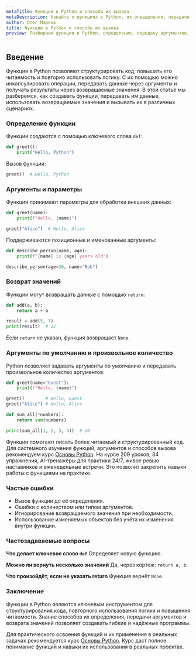```yaml
---
metaTitle: Функции в Python и способы их вызова
metaDescription: Узнайте о функциях в Python, их определении, передаче аргументов, возвращаемых значениях и способах вызова для структурирования кода.
author: Олег Марков
title: Функции в Python и способы их вызова
preview: Разбираем функции в Python, определение, передачу аргументов, возвращаемые значения и способы вызова.
---
```


## Введение

Функции в Python позволяют структурировать код, повышать его читаемость и повторно использовать логику. С их помощью можно инкапсулировать операции, передавать данные через аргументы и получать результаты через возвращаемые значения.
В этой статье мы разберемся, как создавать функции, передавать им данные, использовать возвращаемые значения и вызывать их в различных сценариях.

### Определение функции

Функции создаются с помощью ключевого слова `def`:

```python
def greet():
    print("Hello, Python")
```

Вызов функции:

```python
greet()  # Hello, Python
```

### Аргументы и параметры

Функции принимают параметры для обработки внешних данных:

```python
def greet(name):
    print(f"Hello, {name}")

greet("Alice")  # Hello, Alice
```

Поддерживаются позиционные и именованные аргументы:

```python
def describe_person(name, age):
    print(f"{name} is {age} years old")

describe_person(age=30, name="Bob")
```

### Возврат значений

Функции могут возвращать данные с помощью `return`:

```python
def add(a, b):
    return a + b

result = add(5, 7)
print(result)  # 12
```

Если `return` не указан, функция возвращает `None`.

### Аргументы по умолчанию и произвольное количество

Python позволяет задавать аргументы по умолчанию и передавать произвольное количество аргументов:

```python
def greet(name="Guest"):
    print(f"Hello, {name}")

greet()        # Hello, Guest
greet("Alice") # Hello, Alice

def sum_all(*numbers):
    return sum(numbers)

print(sum_all(1, 2, 3, 4))  # 10
```

Функции помогают писать более читаемый и структурированный код. Для системного изучения функций, аргументов и способов вызова рекомендуем курс [Основы Python](https://purpleschool.ru/course/python-basics?utm_source=knowledgebase&utm_medium=article&utm_campaign=Funktsii_v_Python_i_sposoby_ih_vyzova).
На курсе 209 уроков, 34 упражнения, AI-тренажёры для практики 24/7, живое ревью наставников и еженедельные встречи. Это позволит закрепить навыки работы с функциями на практике.

### Частые ошибки

* Вызов функции до её определения.
* Ошибки с количеством или типом аргументов.
* Игнорирование возвращаемого значения при необходимости.
* Использование изменяемых объектов без учёта их изменения внутри функции.


### Частозадаваемые вопросы

**Что делает ключевое слово `def`**
Определяет новую функцию.

**Можно ли вернуть несколько значений**
Да, через кортеж: `return a, b`.

**Что произойдёт, если не указать return**
Функция вернёт `None`.


### Заключение

Функции в Python являются ключевым инструментом для структурирования кода, повторного использования логики и повышения читаемости. Знание способов их определения, передачи аргументов и возврата значений позволяет создавать гибкие и надёжные программы.

Для практического освоения функций и их применения в реальных задачах рекомендуется курс [Основы Python](https://purpleschool.ru/course/python-basics?utm_source=knowledgebase&utm_medium=article&utm_campaign=Funktsii_v_Python_i_sposoby_ih_vyzova).
Курс даст полное понимание функций и навыки их использования в реальных проектах.
